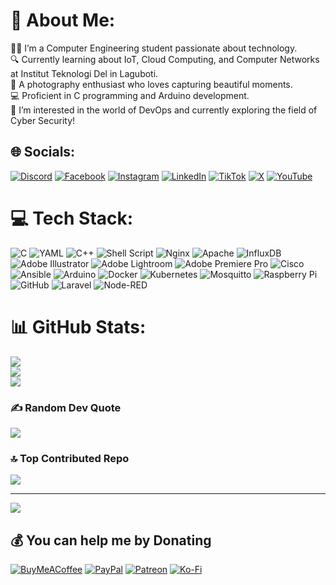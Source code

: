 # 💫 About Me:
👨‍🎓 I’m a Computer Engineering student passionate about technology.<br>🔍 Currently learning about IoT, Cloud Computing, and Computer Networks at Institut Teknologi Del in Laguboti.<br>📸 A photography enthusiast who loves capturing beautiful moments.<br>💻 Proficient in C programming and Arduino development.<br>🚀 I’m interested in the world of DevOps and currently exploring the field of Cyber Security!


## 🌐 Socials:
[![Discord](https://img.shields.io/badge/Discord-%237289DA.svg?logo=discord&logoColor=white)](https://discord.gg/rivaldo008) [![Facebook](https://img.shields.io/badge/Facebook-%231877F2.svg?logo=Facebook&logoColor=white)](https://facebook.com/-) [![Instagram](https://img.shields.io/badge/Instagram-%23E4405F.svg?logo=Instagram&logoColor=white)](https://instagram.com/rivaldo.xyz) [![LinkedIn](https://img.shields.io/badge/LinkedIn-%230077B5.svg?logo=linkedin&logoColor=white)](https://linkedin.com/in/Rivaldo%20Butarbutar) [![TikTok](https://img.shields.io/badge/TikTok-%23000000.svg?logo=TikTok&logoColor=white)](https://tiktok.com/@-) [![X](https://img.shields.io/badge/X-black.svg?logo=X&logoColor=white)](https://x.com/-) [![YouTube](https://img.shields.io/badge/YouTube-%23FF0000.svg?logo=YouTube&logoColor=white)](https://youtube.com/@-) 

# 💻 Tech Stack:
![C](https://img.shields.io/badge/c-%2300599C.svg?style=flat&logo=c&logoColor=white) ![YAML](https://img.shields.io/badge/yaml-%23ffffff.svg?style=flat&logo=yaml&logoColor=151515) ![C++](https://img.shields.io/badge/c++-%2300599C.svg?style=flat&logo=c%2B%2B&logoColor=white) ![Shell Script](https://img.shields.io/badge/shell_script-%23121011.svg?style=flat&logo=gnu-bash&logoColor=white) ![Nginx](https://img.shields.io/badge/nginx-%23009639.svg?style=flat&logo=nginx&logoColor=white) ![Apache](https://img.shields.io/badge/apache-%23D42029.svg?style=flat&logo=apache&logoColor=white) ![InfluxDB](https://img.shields.io/badge/InfluxDB-22ADF6?style=flat&logo=InfluxDB&logoColor=white)  ![Adobe Illustrator](https://img.shields.io/badge/adobe%20illustrator-%23FF9A00.svg?style=flat&logo=adobe%20illustrator&logoColor=white) ![Adobe Lightroom](https://img.shields.io/badge/Adobe%20Lightroom-31A8FF.svg?style=flat&logo=Adobe%20Lightroom&logoColor=white) ![Adobe Premiere Pro](https://img.shields.io/badge/Adobe%20Premiere%20Pro-9999FF.svg?style=flat&logo=Adobe%20Premiere%20Pro&logoColor=white) ![Cisco](https://img.shields.io/badge/cisco-%23049fd9.svg?style=flat&logo=cisco&logoColor=black) ![Ansible](https://img.shields.io/badge/ansible-%231A1918.svg?style=flat&logo=ansible&logoColor=white) ![Arduino](https://img.shields.io/badge/-Arduino-00979D?style=flat&logo=Arduino&logoColor=white) ![Docker](https://img.shields.io/badge/docker-%230db7ed.svg?style=flat&logo=docker&logoColor=white) ![Kubernetes](https://img.shields.io/badge/kubernetes-%23326ce5.svg?style=flat&logo=kubernetes&logoColor=white) ![Mosquitto](https://img.shields.io/badge/mosquitto-%233C5280.svg?style=flat&logo=eclipsemosquitto&logoColor=white) ![Raspberry Pi](https://img.shields.io/badge/-RaspberryPi-C51A4A?style=flat&logo=Raspberry-Pi) ![GitHub](https://img.shields.io/badge/github-%23121011.svg?style=flat&logo=github&logoColor=white) ![Laravel](https://img.shields.io/badge/laravel-%23FF2D20.svg?style=flat&logo=laravel&logoColor=white) ![Node-RED](https://img.shields.io/badge/Node--RED-%238F0000.svg?style=flat&logo=node-red&logoColor=white)
# 📊 GitHub Stats:
![](https://github-readme-stats.vercel.app/api?username=RivaldoXYZ&theme=dark&hide_border=false&include_all_commits=false&count_private=false)<br/>
![](https://github-readme-streak-stats.herokuapp.com/?user=RivaldoXYZ&theme=dark&hide_border=false)<br/>
![](https://github-readme-stats.vercel.app/api/top-langs/?username=RivaldoXYZ&theme=dark&hide_border=false&include_all_commits=false&count_private=false&layout=compact)

<!-- ## 🏆 GitHub Trophies
![](https://github-profile-trophy.vercel.app/?username=RivaldoXYZ&theme=radical&no-frame=false&no-bg=true&margin-w=4)-->

### ✍️ Random Dev Quote
![](https://quotes-github-readme.vercel.app/api?type=horizontal&theme=radical)

### 🔝 Top Contributed Repo
![](https://github-contributor-stats.vercel.app/api?username=RivaldoXYZ&limit=5&theme=dark&combine_all_yearly_contributions=true)

---
[![](https://visitcount.itsvg.in/api?id=RivaldoXYZ&icon=2&color=1)](https://visitcount.itsvg.in)

  ## 💰 You can help me by Donating
  [![BuyMeACoffee](https://img.shields.io/badge/Buy%20Me%20a%20Coffee-ffdd00?style=for-the-badge&logo=buy-me-a-coffee&logoColor=black)](https://buymeacoffee.com/-) [![PayPal](https://img.shields.io/badge/PayPal-00457C?style=for-the-badge&logo=paypal&logoColor=white)](https://paypal.me/-) [![Patreon](https://img.shields.io/badge/Patreon-F96854?style=for-the-badge&logo=patreon&logoColor=white)](https://patreon.com/-) [![Ko-Fi](https://img.shields.io/badge/Ko--fi-F16061?style=for-the-badge&logo=ko-fi&logoColor=white)](https://ko-fi.com/-) 

  
<!-- Proudly created with GPRM ( https://gprm.itsvg.in ) -->
